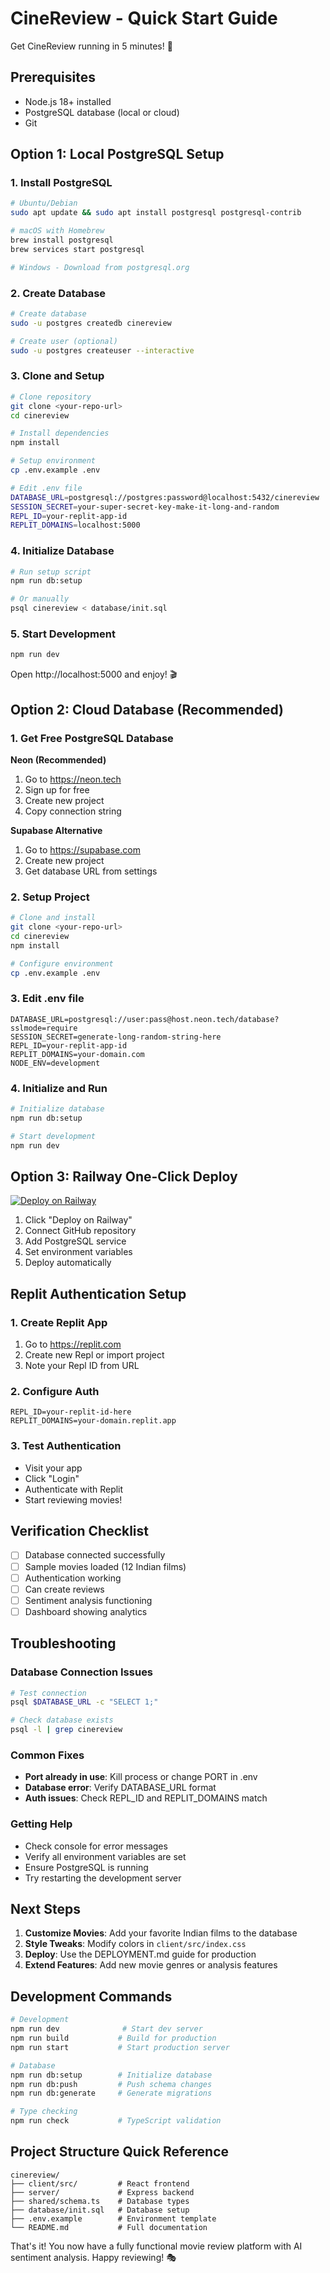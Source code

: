 # CineReview - Quick Start Guide

Get CineReview running in 5 minutes! 🚀

## Prerequisites

- Node.js 18+ installed
- PostgreSQL database (local or cloud)
- Git

## Option 1: Local PostgreSQL Setup

### 1. Install PostgreSQL
```bash
# Ubuntu/Debian
sudo apt update && sudo apt install postgresql postgresql-contrib

# macOS with Homebrew
brew install postgresql
brew services start postgresql

# Windows - Download from postgresql.org
```

### 2. Create Database
```bash
# Create database
sudo -u postgres createdb cinereview

# Create user (optional)
sudo -u postgres createuser --interactive
```

### 3. Clone and Setup
```bash
# Clone repository
git clone <your-repo-url>
cd cinereview

# Install dependencies
npm install

# Setup environment
cp .env.example .env

# Edit .env file
DATABASE_URL=postgresql://postgres:password@localhost:5432/cinereview
SESSION_SECRET=your-super-secret-key-make-it-long-and-random
REPL_ID=your-replit-app-id
REPLIT_DOMAINS=localhost:5000
```

### 4. Initialize Database
```bash
# Run setup script
npm run db:setup

# Or manually
psql cinereview < database/init.sql
```

### 5. Start Development
```bash
npm run dev
```

Open http://localhost:5000 and enjoy! 🎬

## Option 2: Cloud Database (Recommended)

### 1. Get Free PostgreSQL Database

**Neon (Recommended)**
1. Go to https://neon.tech
2. Sign up for free
3. Create new project
4. Copy connection string

**Supabase Alternative**
1. Go to https://supabase.com
2. Create new project
3. Get database URL from settings

### 2. Setup Project
```bash
# Clone and install
git clone <your-repo-url>
cd cinereview
npm install

# Configure environment
cp .env.example .env
```

### 3. Edit .env file
```env
DATABASE_URL=postgresql://user:pass@host.neon.tech/database?sslmode=require
SESSION_SECRET=generate-long-random-string-here
REPL_ID=your-replit-app-id
REPLIT_DOMAINS=your-domain.com
NODE_ENV=development
```

### 4. Initialize and Run
```bash
# Initialize database
npm run db:setup

# Start development
npm run dev
```

## Option 3: Railway One-Click Deploy

[![Deploy on Railway](https://railway.app/button.svg)](https://railway.app/template/your-template)

1. Click "Deploy on Railway"
2. Connect GitHub repository
3. Add PostgreSQL service
4. Set environment variables
5. Deploy automatically

## Replit Authentication Setup

### 1. Create Replit App
1. Go to https://replit.com
2. Create new Repl or import project
3. Note your Repl ID from URL

### 2. Configure Auth
```env
REPL_ID=your-replit-id-here
REPLIT_DOMAINS=your-domain.replit.app
```

### 3. Test Authentication
- Visit your app
- Click "Login" 
- Authenticate with Replit
- Start reviewing movies!

## Verification Checklist

- [ ] Database connected successfully
- [ ] Sample movies loaded (12 Indian films)
- [ ] Authentication working
- [ ] Can create reviews
- [ ] Sentiment analysis functioning
- [ ] Dashboard showing analytics

## Troubleshooting

### Database Connection Issues
```bash
# Test connection
psql $DATABASE_URL -c "SELECT 1;"

# Check database exists
psql -l | grep cinereview
```

### Common Fixes
- **Port already in use**: Kill process or change PORT in .env
- **Database error**: Verify DATABASE_URL format
- **Auth issues**: Check REPL_ID and REPLIT_DOMAINS match

### Getting Help
- Check console for error messages
- Verify all environment variables are set
- Ensure PostgreSQL is running
- Try restarting the development server

## Next Steps

1. **Customize Movies**: Add your favorite Indian films to the database
2. **Style Tweaks**: Modify colors in `client/src/index.css`
3. **Deploy**: Use the DEPLOYMENT.md guide for production
4. **Extend Features**: Add new movie genres or analysis features

## Development Commands

```bash
# Development
npm run dev              # Start dev server
npm run build           # Build for production
npm run start           # Start production server

# Database
npm run db:setup        # Initialize database
npm run db:push         # Push schema changes
npm run db:generate     # Generate migrations

# Type checking
npm run check           # TypeScript validation
```

## Project Structure Quick Reference

```
cinereview/
├── client/src/         # React frontend
├── server/             # Express backend  
├── shared/schema.ts    # Database types
├── database/init.sql   # Database setup
├── .env.example        # Environment template
└── README.md           # Full documentation
```

That's it! You now have a fully functional movie review platform with AI sentiment analysis. Happy reviewing! 🎭